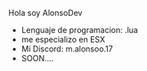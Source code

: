 Hola soy AlonsoDev 

- Lenguaje de programacion: .lua
- me especializo en ESX
- Mi Discord: m.alonsoo.17
- SOON....

